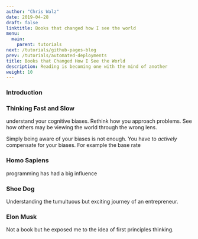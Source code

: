 ```yaml
---
author: "Chris Walz"
date: 2019-04-28
draft: false
linktitle: Books that changed how I see the world
menu:
  main:
    parent: tutorials
next: /tutorials/github-pages-blog
prev: /tutorials/automated-deployments
title: Books that Changed How I See the World
description: Reading is becoming one with the mind of another
weight: 10
---
```



### **Introduction**


### **Thinking Fast and Slow**

understand your cognitive biases. Rethink how you approach problems. See how others may be viewing the world through the wrong lens. 

Simply being aware of your biases is not enough. You have to *actively* compensate for your biases. For example the base rate 

### **Homo Sapiens**

programming has had a big influence 

### Shoe Dog

Understanding the tumultuous but exciting journey of an entrepreneur. 

### Elon Musk

Not a book but he exposed me to the idea of first principles thinking. 




